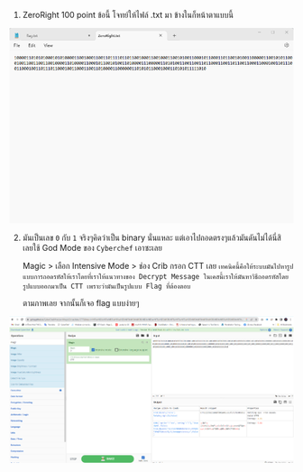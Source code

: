 1. ZeroRight 100 point ข้อนี้ โจทย์ให้ไฟล์ .txt มา ข้างในก็หน้าตาแบบนี้

![img](21.png?raw=true)

2. มันเป็นเลข `0` กับ `1` จริงๆคิดว่าเป็น binary นั่นแหละ แต่เอาไปถอดตรงๆแล้วมันดันไม่ได้นี่สิ เลยใช้ God Mode ของ `Cyberchef` เอาซะเลย

    Magic > เลือก Intensive Mode > ช่อง Crib กรอก CTT เลย `เทคนิคนี้คือให้ระบบมันไปหารูปแบบการถอดรหัสให้เราโดยที่เราให้แนวทางของ Decrypt Message ในเคสนี้เราให้มันหาวิธีถอดรหัสโดยรูปแบบออกมาเป็น CTT เพราะว่ามันเป็นรูปแบบ Flag ที่ต้องตอบ`

   ตามภาพเลย จากนั้นก็เจอ flag แบบง่ายๆ
   
![img](22.png?raw=true)
